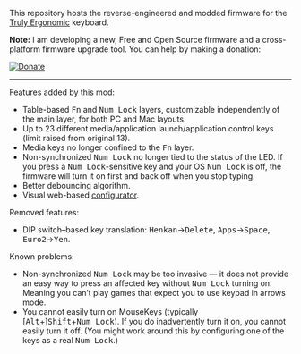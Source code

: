 This repository hosts the reverse-engineered and modded firmware for the [Truly Ergonomic][1] keyboard.

[1]: https://www.trulyergonomic.com/

**Note:** I am developing a new, Free and Open Source firmware and a cross-platform firmware upgrade tool. You can help by making a donation:

[![Donate](https://www.paypalobjects.com/en_US/i/btn/btn_donateCC_LG_global.gif)](https://www.paypal.com/cgi-bin/webscr?cmd=_s-xclick&hosted_button_id=DJCJVJD8R5EXY)

----

Features added by this mod:

* Table-based <kbd>Fn</kbd> and <kbd>Num Lock</kbd> layers, customizable independently of the main layer, for both PC and Mac layouts.
* Up to 23 different media/application launch/application control keys (limit raised from original 13).
* Media keys no longer confined to the <kbd>Fn</kbd> layer.
* Non-synchronized <kbd>Num Lock</kbd> no longer tied to the status of the LED. If you press a <kbd>Num Lock</kbd>-sensitive key and your OS <kbd>Num Lock</kbd> is off, the firmware will turn it on first and back off when you stop typing.
* Better debouncing algorithm.
* Visual web-based [configurator][2].

[2]: http://yurivkhan.github.io/teck/

Removed features:

* DIP switch–based key translation: <kbd>Henkan</kbd>→<kbd>Delete</kbd>, <kbd>Apps</kbd>→<kbd>Space</kbd>, <kbd>Euro2</kbd>→<kbd>Yen</kbd>.

Known problems:
* Non-synchronized <kbd>Num Lock</kbd> may be too invasive — it does not provide an easy way to press an affected key without <kbd>Num Lock</kbd> turning on. Meaning you can’t play games that expect you to use keypad in arrows mode.
* You cannot easily turn on MouseKeys (typically [<kbd>Alt</kbd>+]<kbd>Shift</kbd>+<kbd>Num Lock</kbd>). If you do inadvertently turn it on, you cannot easily turn it off. (You might work around this by configuring one of the keys as a real <kbd>Num Lock</kbd>.)
